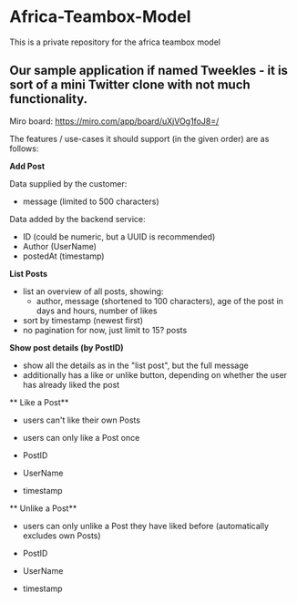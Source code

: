 # Africa-Teambox-Model
This is a private repository for the africa teambox model

## Our sample application if named Tweekles - it is sort of a mini Twitter clone with not much functionality.

Miro board: https://miro.com/app/board/uXjVOg1foJ8=/

The features / use-cases it should support (in the given order) are as follows:

**Add Post**

Data supplied by the customer:
* message (limited to 500 characters)

Data added by the backend service:
* ID (could be numeric, but a UUID is recommended)
* Author (UserName)
* postedAt (timestamp)

**List Posts**

* list an overview of all posts, showing:
  * author, message (shortened to 100 characters), age of the post in days and hours, number of likes
* sort by timestamp (newest first)
* no pagination for now, just limit to 15? posts
  
**Show post details (by PostID)**

* show all the details as in the "list post", but the full message
* additionally has a like or unlike button, depending on whether the user has already liked the post

** Like a Post**

* users can't like their own Posts
* users can only like a Post once

* PostID
* UserName
* timestamp


** Unlike a Post**

* users can only unlike a Post they have liked before (automatically excludes own Posts)

* PostID
* UserName
* timestamp
